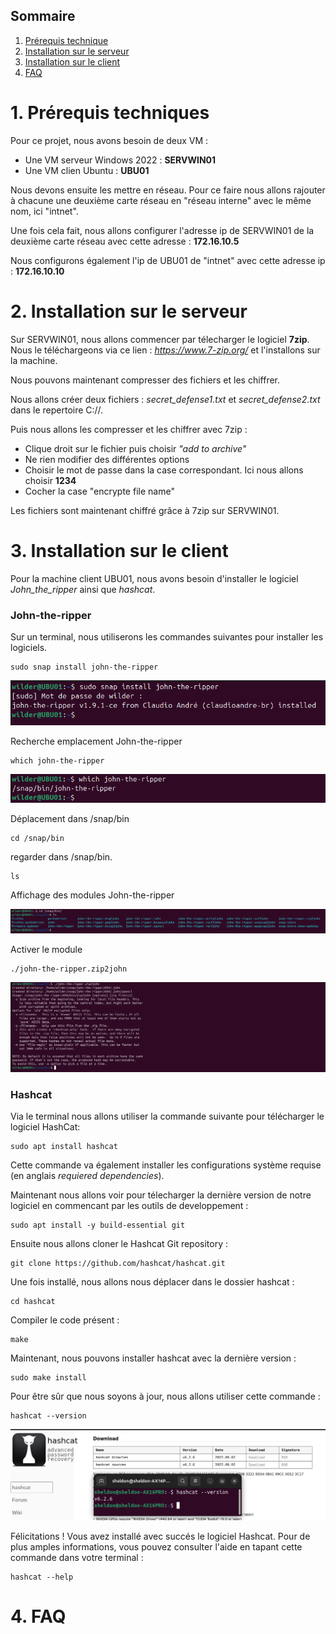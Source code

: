 ## Sommaire

1. [Prérequis technique](#prerequis-technique)
2. [Installation sur le serveur](#installation-sur-le-serveur)
3. [Installation sur le client](#installation-sur-le-client)
4. [FAQ](#faq)

# 1. Prérequis techniques
<span id="prerequis-techniques"></span>

Pour ce projet, nous avons besoin de deux VM :
- Une VM serveur Windows 2022 : **SERVWIN01**
- Une VM clien Ubuntu : **UBU01**

Nous devons ensuite les mettre en réseau. Pour ce faire nous allons rajouter à chacune une deuxième carte réseau en "réseau interne" avec le même nom, ici "intnet".

Une fois cela fait, nous allons configurer l'adresse ip de SERVWIN01 de la deuxième carte réseau avec cette adresse : **172.16.10.5**

Nous configurons également l'ip de UBU01 de "intnet" avec cette adresse ip : **172.16.10.10**

# 2. Installation sur le serveur
<span id="installation-sur-le-serveur"></span>

Sur SERVWIN01, nous allons commencer par télecharger le logiciel **7zip**. Nous le téléchargeons via ce lien : _https://www.7-zip.org/_ et l'installons sur la machine.

Nous pouvons maintenant compresser des fichiers et les chiffrer. 

Nous allons créer deux fichiers : _secret_defense1.txt_ et _secret_defense2.txt_ dans le repertoire C://.

Puis nous allons les compresser et les chiffrer avec 7zip : 

- Clique droit sur le fichier puis choisir _"add to archive"_
- Ne rien modifier des différentes options
- Choisir le mot de passe dans la case correspondant. Ici nous allons choisir **1234**
- Cocher la case "encrypte file name"
 
Les fichiers sont maintenant chiffré grâce à 7zip sur SERVWIN01.


# 3. Installation sur le client
<span id="installation-sur-le-client"></span>

Pour la machine client UBU01, nous avons besoin d'installer le logiciel _John_the_ripper_ ainsi que _hashcat_. 

### John-the-ripper

Sur un terminal, nous utiliserons les commandes suivantes pour installer les logiciels.

    sudo snap install john-the-ripper
    
![Installation John-the-ripper](Ressources/Installation_John-the-ripper.png)

Recherche emplacement John-the-ripper

    which john-the-ripper 
![Which John-the-ripper](Ressources/Which_John-the-ripper.png)

Déplacement dans /snap/bin

    cd /snap/bin

regarder dans /snap/bin.

    ls

Affichage des modules John-the-ripper

![Trouver John-the-ripper](Ressources/Trouver_John-the-ripper.png)

Activer le module

    ./john-the-ripper.zip2john

![Activer john2zip](Ressources/Activer_john2zip.png)


### Hashcat

Via le terminal nous allons utiliser la commande suivante pour télécharger le logiciel HashCat: 

    sudo apt install hashcat
       
Cette commande va également installer les configurations système requise (en anglais _requiered dependencies_).

Maintenant nous allons voir pour télecharger la dernière version de notre logiciel en commencant par les outils de developpement :

    sudo apt install -y build-essential git

Ensuite nous allons cloner le Hashcat Git repository : 

    git clone https://github.com/hashcat/hashcat.git

Une fois installé, nous allons nous déplacer dans le dossier hashcat : 

    cd hashcat

Compiler le code présent : 

    make 

Maintenant, nous pouvons installer hashcat avec la dernière version :
    
    sudo make install

Pour être sûr que nous soyons à jour, nous allons utiliser cette commande : 

    hashcat --version 

![capture écran version hashcat](Ressources/version_hashcat.png)

Félicitations ! Vous avez installé avec succés le logiciel Hashcat. Pour de plus amples informations, vous pouvez consulter l'aide en tapant cette commande dans votre terminal : 

    hashcat --help


    

# 4. FAQ
<span id="faq"></span>
